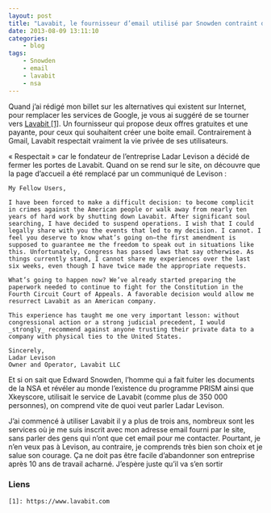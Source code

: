 ```yaml
---
layout: post
title: "Lavabit, le fournisseur d’email utilisé par Snowden contraint de fermer son site"
date: 2013-08-09 13:11:10
categories:
    - blog
tags:
    - Snowden
    - email
    - lavabit
    - nsa
---
```

Quand j’ai rédigé mon billet sur les alternatives qui existent sur Internet, pour remplacer les services de Google, je vous ai suggéré de se tourner vers [Lavabit \[1\]][1]. Un fournisseur qui propose deux offres gratuites et une payante, pour ceux qui souhaitent créer une boite email. Contrairement à Gmail, Lavabit respectait vraiment la vie privée de ses utilisateurs.

« Respectait » car le fondateur de l’entreprise Ladar Levison a décidé de fermer les portes de Lavabit. Quand on se rend sur le site, on découvre que la page d’accueil a été remplacé par un communiqué de Levison :

~~~
My Fellow Users,

I have been forced to make a difficult decision: to become complicit in crimes against the American people or walk away from nearly ten years of hard work by shutting down Lavabit. After significant soul searching, I have decided to suspend operations. I wish that I could legally share with you the events that led to my decision. I cannot. I feel you deserve to know what’s going on–the first amendment is supposed to guarantee me the freedom to speak out in situations like this. Unfortunately, Congress has passed laws that say otherwise. As things currently stand, I cannot share my experiences over the last six weeks, even though I have twice made the appropriate requests.

What’s going to happen now? We’ve already started preparing the paperwork needed to continue to fight for the Constitution in the Fourth Circuit Court of Appeals. A favorable decision would allow me resurrect Lavabit as an American company.

This experience has taught me one very important lesson: without congressional action or a strong judicial precedent, I would _strongly_ recommend against anyone trusting their private data to a company with physical ties to the United States.

Sincerely,
Ladar Levison
Owner and Operator, Lavabit LLC
~~~

Et si on sait que Edward Snowden, l’homme qui a fait fuiter les documents de la NSA et révéler au monde l’existence du programme PRISM ainsi que Xkeyscore, utilisait le service de Lavabit (comme plus de 350 000 personnes), on comprend vite de quoi veut parler Ladar Levison.

J’ai commencé à utiliser Lavabit il y a plus de trois ans, nombreux sont les services où je me suis inscrit avec mon adresse email fourni par le site, sans parler des gens qui n’ont que cet email pour me contacter. Pourtant, je n’en veux pas à Levison, au contraire, je comprends très bien son choix et je salue son courage. Ça ne doit pas être facile d’abandonner son entreprise après 10 ans de travail acharné. J’espère juste qu’il va s’en sortir

### Liens
~~~
[1]: https://www.lavabit.com
~~~
[1]: https://www.lavabit.com


